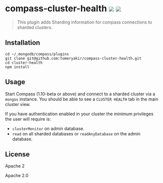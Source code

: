 # compass-cluster-health [![][travis_img]][travis_url] [![][npm_img]][npm_url]

> This plugin adds Sharding information for compass connections to sharded clusters.

## Installation

```
cd ~/.mongodb/compass/plugins
git clone git@github.com:tomeryakir/compass-cluster-health.git
cd cluster-health
npm install

```

## Usage

Start Compass (1.10-beta or above) and connect to a sharded cluster via a `mongos` instance. You should be able to see a `CLUSTER HEALTH` tab in the main cluster view.

If you have authentication enabled in your cluster the minimum privileges the user will require is:
- `clusterMonitor` on admin database.
- `read` on all sharded databases or `readAnyDatabase` on the admin database.

## License

Apache 2


Apache 2.0

[travis_img]: https://img.shields.io/travis/mongodb-js/component-template.svg?style=flat-square
[travis_url]: https://travis-ci.org/mongodb-js/component-template
[npm_img]: https://img.shields.io/npm/v/mongodb-component-template.svg?style=flat-square
[npm_url]: https://www.npmjs.org/package/mongodb-component-template
[react-storybook]: https://github.com/kadirahq/react-storybook
[enzyme]: http://airbnb.io/enzyme/
[enzyme-chai]: https://github.com/producthunt/chai-enzyme
[jsdom]: https://github.com/tmpvar/jsdom
